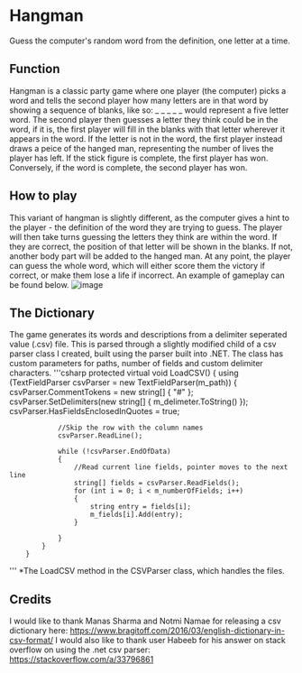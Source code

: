 # Hangman
Guess the computer's random word from the definition, one letter at a time.

## Function
Hangman is a classic party game where one player (the computer) picks a word and tells the second player how many letters are in that word by showing a sequence of blanks, like so: _ _ _ _ _ would represent a five letter word.
The second player then guesses a letter they think could be in the word, if it is, the first player will fill in the blanks with that letter wherever it appears in the word.
If the letter is not in the word, the first player instead draws a peice of the hanged man, representing the number of lives the player has left. 
If the stick figure is complete, the first player has won. Conversely, if the word is complete, the second player has won.

## How to play
This variant of hangman is slightly different, as the computer gives a hint to the player - the definition of the word they are trying to guess.
The player will then take turns guessing the letters they think are within the word. If they are correct, the position of that letter will be shown in the blanks. If not, another body part will be added to the hanged man.
At any point, the player can guess the whole word, which will either score them the victory if correct, or make them lose a life if incorrect.
An example of gameplay can be found below.
![image](https://user-images.githubusercontent.com/90466022/194879351-119909f0-c942-4a98-9e99-3a65368b83e6.png)

## The Dictionary
The game generates its words and descriptions from a delimiter seperated value (.csv) file. This is parsed through a slightly modified child of a csv parser class I created, built using the parser built into .NET.
The class has custom parameters for paths, number of fields and custom delimiter characters.
'''csharp
protected virtual void LoadCSV()
        {
            using (TextFieldParser csvParser = new TextFieldParser(m_path))
            {
                csvParser.CommentTokens = new string[] { "#" };
                csvParser.SetDelimiters(new string[] { m_delimeter.ToString() });
                csvParser.HasFieldsEnclosedInQuotes = true;

                //Skip the row with the column names
                csvParser.ReadLine();

                while (!csvParser.EndOfData)
                {
                    //Read current line fields, pointer moves to the next line
                    string[] fields = csvParser.ReadFields();
                    for (int i = 0; i < m_numberOfFields; i++)
                    {
                        string entry = fields[i];
                        m_fields[i].Add(entry);
                    }

                }
            }
        }
'''
*The LoadCSV method in the CSVParser class, which handles the files.
## Credits
I would like to thank Manas Sharma and Notmi Namae for releasing a csv dictionary here: https://www.bragitoff.com/2016/03/english-dictionary-in-csv-format/ 
I would also like to thank user Habeeb for his answer on stack overflow on using the .net csv parser: https://stackoverflow.com/a/33796861
